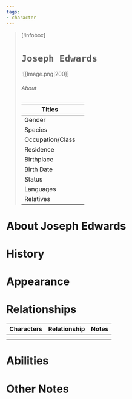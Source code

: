 ```yaml
---
tags:
- character
---
```

> [!infobox]
> # `Joseph Edwards`
> ![[Image.png|200]]
> ###### About
> | Titles |  |
> | ---- | ---- |
> | Gender |  |
> | Species |  |
> | Occupation/Class | |
> | Residence |  |
> | Birthplace |  |
> | Birth Date |   |
> | Status |  |
> | Languages |  |
> | Relatives |   |
# About Joseph Edwards



# History



# Appearance



# Relationships
| Characters | Relationship | Notes |
| ---------- | ------------ | ----- |
|            |              |       |
|            |              |       |

# Abilities



# Other Notes
